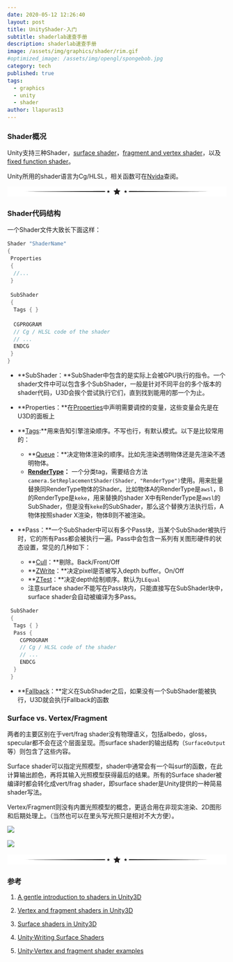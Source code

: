 ```yaml
---
date: 2020-05-12 12:26:40
layout: post
title: UnityShader·入门
subtitle: shaderlab速查手册
description: shaderlab速查手册
image: /assets/img/graphics/shader/rim.gif
#optimized_image: /assets/img/opengl/spongebob.jpg
category: tech
published: true
tags:
  - graphics
  - unity
  - shader
author: llapuras13
---
```


### Shader概况

Unity支持三种Shader，[surface shader](https://docs.unity3d.com/Manual/SL-SurfaceShaders.html)，[fragment and vertex shader](https://docs.unity3d.com/Manual/SL-ShaderPrograms.html)，以及[fixed function shader](https://docs.unity3d.com/Manual/ShaderTut1.html)。

Unity所用的shader语言为Cg/HLSL，相关函数可在[Nvida](https://developer.download.nvidia.cn/cg/index_stdlib.html)查阅。

![](/assets/img/line.png)

### Shader代码结构

一个Shader文件大致长下面这样：

```c++
Shader "ShaderName"
{
 Properties
 {
  //...
 }
 
 SubShader
 {
  Tags { }

  CGPROGRAM
  // Cg / HLSL code of the shader
  // ...
  ENDCG
 }
}

```

- **SubShader：**SubShader中包含的是实际上会被GPU执行的指令。一个shader文件中可以包含多个SubShader，一般是针对不同平台的多个版本的shader代码，U3D会挨个尝试执行它们，直到找到能用的那一个为止。

- **Properties：**在[Properties](https://docs.unity3d.com/Manual/SL-Properties.html)中声明需要调控的变量，这些变量会先是在U3D的面板上

- **[Tags](https://docs.unity3d.com/Manual/SL-SubShaderTags.html):**用来告知引擎渲染顺序。不写也行，有默认模式。以下是比较常用的：
  - **[Queue](https://docs.unity3d.com/Manual/SL-SubShaderTags.html)：**决定物体渲染的顺序。比如先渲染透明物体还是先渲染不透明物体。
  - **[RenderType](https://docs.unity3d.com/Manual/SL-ShaderReplacement.html)：** 一个分类tag，需要结合方法``camera.SetReplacementShader(Shader, "RenderType")``使用。用来批量替换同RenderType物体的Shader。比如物体A的RenderType是``awsl``，B的RenderType是``keke``，用来替换的shader X中有RenderType是``awsl``的SubShader，但是没有``keke``的SubShader，那么这个替换方法执行后，A物体按照shader X渲染，物体B则不被渲染。
- **Pass：**一个SubShader中可以有多个Pass块，当某个SubShader被执行时，它的所有Pass都会被执行一遍。Pass中会包含一系列有关图形硬件的状态设置，常见的几种如下：
  - **[Cull](https://docs.unity3d.com/Manual/SL-CullAndDepth.html)：**剔除。Back/Front/Off
  - **[ZWrite](https://docs.unity3d.com/Manual/SL-CullAndDepth.html)：**决定pixel是否被写入depth buffer。On/Off
  - **[ZTest](https://docs.unity3d.com/Manual/SL-CullAndDepth.html)：**决定depth绘制顺序。默认为``LEqual``
  - 注意surface shader不能写在Pass块内，只能直接写在SubShader块中，surface shader会自动被编译为多Pass。

```cpp
 SubShader
 {
  Tags { }
  Pass {
    CGPROGRAM
    // Cg / HLSL code of the shader
    // ...
    ENDCG
  }
 }
```

- **[Fallback](https://docs.unity3d.com/Manual/SL-Fallback.html)：**定义在SubShader之后，如果没有一个SubShader能被执行，U3D就会执行Fallback的函数

### Surface vs. Vertex/Fragment

两者的主要区别在于vert/frag shader没有物理语义，包括albedo，gloss，specular都不会在这个层面呈现。而surface shader的输出结构（``SurfaceOutput``等）则包含了这些内容。

Surface shader可以指定光照模型，shader中通常会有一个叫surf的函数，在此计算输出颜色，再将其输入光照模型获得最后的结果。所有的Surface shader被编译时都会转化成vert/frag shader，即surface shader是Unity提供的一种简易shader写法。

Vertex/Fragment则没有内置光照模型的概念，更适合用在非现实渲染、2D图形和后期处理上。（当然也可以在里头写光照只是相对不大方便）。

![](https://www.alanzucconi.com/wp-content/uploads/2015/06/Surface-shader.png)

![](https://www.alanzucconi.com/wp-content/uploads/2015/06/Vertex-and-Fragment-shader.png)

![](/assets/img/line.png)

### 参考

1. [A gentle introduction to shaders in Unity3D](https://www.alanzucconi.com/2015/06/10/a-gentle-introduction-to-shaders-in-unity3d/)

2. [Vertex and fragment shaders in Unity3D](https://www.alanzucconi.com/2015/07/01/vertex-and-fragment-shaders-in-unity3d/)

3. [Surface shaders in Unity3D](https://www.alanzucconi.com/2015/06/17/surface-shaders-in-unity3d/)

4. [Unity·Writing Surface Shaders](https://docs.unity3d.com/Manual/SL-SurfaceShaders.html)

5. [Unity·Vertex and fragment shader examples](https://docs.unity3d.com/Manual/SL-VertexFragmentShaderExamples.html)